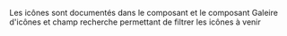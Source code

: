 Les icônes sont documentés dans le composant <modul-go name="m-icon"></modul-go> et le composant <modul-go name="m-icon-button"></modul-go>
<m-message class="m-u--margin-top" skin="light" state="information">Galeire d'icônes et champ recherche permettant de filtrer les icônes à venir</m-message>
